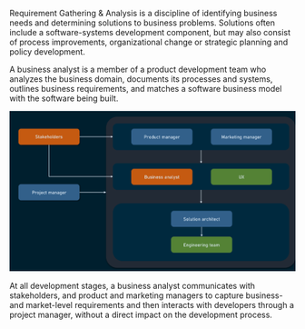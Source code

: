 Requirement Gathering & Analysis is a discipline of identifying business needs and determining solutions to business problems. Solutions often include a software-systems development component, but may also consist of process improvements, organizational change or strategic planning and policy development.

A business analyst is a member of a product development team who analyzes the business domain, documents its processes and systems, outlines business requirements, and matches a software business model with the software being built.

![Screenshot](img/business-analyst-2.png)

At all development stages, a business analyst communicates with stakeholders, and product and marketing managers to capture business- and market-level requirements and then interacts with developers through a project manager, without a direct impact on the development process.